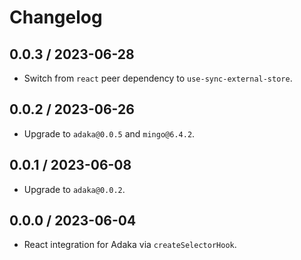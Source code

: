 # Changelog

## 0.0.3 / 2023-06-28
- Switch from `react` peer dependency to `use-sync-external-store`.

## 0.0.2 / 2023-06-26
- Upgrade to `adaka@0.0.5` and `mingo@6.4.2`.

## 0.0.1 / 2023-06-08
- Upgrade to `adaka@0.0.2`.

## 0.0.0 / 2023-06-04
- React integration for Adaka via `createSelectorHook`.
